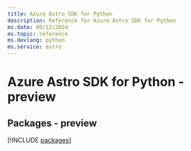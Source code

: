 ```yaml
---
title: Azure Astro SDK for Python
description: Reference for Azure Astro SDK for Python
ms.date: 09/12/2024
ms.topic: reference
ms.devlang: python
ms.service: astro
---
```

# Azure Astro SDK for Python - preview
## Packages - preview
[!INCLUDE [packages](astro-index.md)]